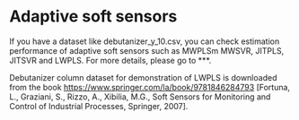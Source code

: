 # Adaptive soft sensors
If you have a dataset like debutanizer_y_10.csv, you can check estimation performance of adaptive soft sensors such as MWPLSm MWSVR, JITPLS, JITSVR and LWPLS.
For more details, please go to ***.

Debutanizer column dataset for demonstration of LWPLS is downloaded from the book https://www.springer.com/la/book/9781846284793 [Fortuna, L., Graziani, S., Rizzo, A., Xibilia, M.G., Soft Sensors for Monitoring and Control of Industrial Processes, Springer, 2007].
